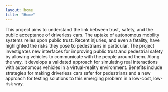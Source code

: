 ```yaml
---
layout: home
title: "Home"
---
```


This project aims to understand the link between trust, safety, and the public acceptance of driverless cars. The uptake of autonomous mobility systems relies upon public trust. Recent injuries, and even a fatality, have highlighted the risks they pose to pedestrians in particular. The project investigates new interfaces for improving public trust and pedestrial safety by allowing vehicles to communicate with the people around them. Along the way, it develops a validated approach for simulating real interactions with autonomous vehicles in a virtual-reality environment. Benefits include strategies for making driverless cars safer for pedestrians and a new approach for testing solutions to this emerging problem in a low-cost, low-risk way.

